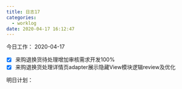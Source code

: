 ```yaml
---
title: 日志17
categories:
  - worklog
date: 2020-04-17 16:12:47
---
```

今日工作：
2020-04-17
<!--more-->
- [x] 来购退换货待处理增加审核需求开发100%
- [x] 来购退换货处理详情页adapter展示隐藏View模块逻辑review及优化

明日计划：
